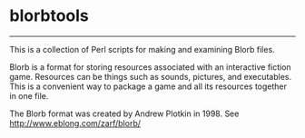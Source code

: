 **blorbtools**
==============

---

This is a collection of Perl scripts for making and examining Blorb files.  

Blorb is a format for storing resources associated with an interactive 
fiction game.  Resources can be things such as sounds, pictures, and 
executables.  This is a convenient way to package a game and all its 
resources together in one file.

The Blorb format was created by Andrew Plotkin in 1998.
See http://www.eblong.com/zarf/blorb/
